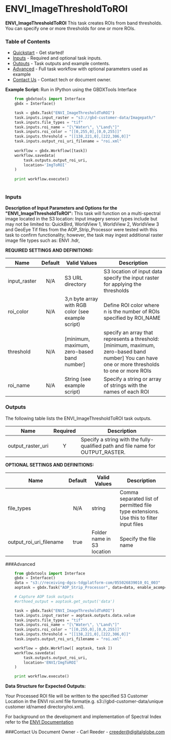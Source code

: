 # ENVI_ImageThresholdToROI

**ENVI_ImageThresholdToROI** This task creates ROIs from band thresholds. You can specify one or more thresholds for one or more ROIs.

### Table of Contents
 * [Quickstart](#quickstart) - Get started!
 * [Inputs](#inputs) - Required and optional task inputs.
 * [Outputs](#outputs) - Task outputs and example contents.
 * [Advanced](#advanced) - Full task workflow with optional parameters used as example 
 * [Contact Us](#contact-us) - Contact tech or document owner.

**Example Script:** Run in IPython using the GBDXTools Interface

```python
    from gbdxtools import Interface
    gbdx = Interface()

    task = gbdx.Task("ENVI_ImageThresholdToROI")
    task.inputs.input_raster = "s3://gbd-customer-data/Imagepath/"
    task.inputs.file_types = "tif"
    task.inputs.roi_name = "[\"Water\", \"Land\"]"
    task.inputs.roi_color = "[[0,255,0],[0,0,255]]"
    task.inputs.threshold = "[[138,221,0],[222,306,0]]"
    task.inputs.output_roi_uri_filename = "roi.xml"
	
    workflow = gbdx.Workflow([task])
    workflow.savedata(
        task.outputs.output_roi_uri,
        location='ImgToROI'
    )
	
    print workflow.execute()
	
```
### Inputs	

**Description of Input Parameters and Options for the "ENVI_ImageThresholdToROI":**
This task will function on a multi-spectral image located in the S3 location: 
Input imagery sensor types include but may not be limited to: QuickBird, WorldView 1, WorldView 2, WorldView 3 and GeoEye
Tif files from the AOP_Strip_Processor were tested with this task to confirm functionality; however, the task may ingest additional raster image file types such as: ENVI .hdr,  
	
**REQUIRED SETTINGS AND DEFINITIONS:**

Name                     |       Default         |                 Valid Values                        |   Description
-------------------------|:---------------------:|-----------------------------------------------------|---------------------------------
input_raster             |          N/A          | S3 URL   directory                                  | S3 location of input data specify the input raster for applying the thresholds
roi_color                |          N/A          | 3,n byte array with RGB color (see example script)  | Define ROI color where n is the number of ROIs specified by ROI_NAME
threshold                |          N/A          | [minimum, maximum, zero-based band number]          | specify an array that represents a threshold: [minimum, maximum, zero-based band number] You can have one or more thresholds to one or more ROIs
roi_name                 |          N/A          | String  (see example script)                        | Specify a string or array of strings with the names of each ROI
	

### Outputs

The following table lists the ENVI_ImageThresholdToROI task outputs.

Name                | Required |   Description
--------------------|:--------:|-----------------
output_raster_uri   |     Y    | Specify a string with the fully-qualified path and file name for OUTPUT_RASTER.


**OPTIONAL SETTINGS AND DEFINITIONS:**

Name                       |       Default         |        Valid Values             |   Description
---------------------------|:---------------------:|---------------------------------|-----------------
file_types                 |          N/A          | string                          | Comma separated list of permitted file type extensions. Use this to filter input files
output_roi_uri_filename    |         true          | Folder name in S3 location      | Specify the file name

###Advanced

```python
    from gbdxtools import Interface
    gbdx = Interface()
    data = "s3://receiving-dgcs-tdgplatform-com/055026839010_01_003"
    aoptask = gbdx.Task("AOP_Strip_Processor", data=data, enable_acomp=True, enable_pansharpen=False, enable_dra=False, bands='MS')

    # Capture AOP task outputs 
    #orthoed_output = aoptask.get_output('data')

    task = gbdx.Task("ENVI_ImageThresholdToROI")
    task.inputs.input_raster = aoptask.outputs.data.value
    task.inputs.file_types = "tif"
    task.inputs.roi_name = "[\"Water\", \"Land\"]"
    task.inputs.roi_color = "[[0,255,0],[0,0,255]]"
    task.inputs.threshold = "[[138,221,0],[222,306,0]]"
    task.inputs.output_roi_uri_filename = "roi.xml"

    workflow = gbdx.Workflow([ aoptask, task ])
    workflow.savedata(
        task.outputs.output_roi_uri,
        location='ENVI/ImgToROI'
    )

    print workflow.execute()
```

**Data Structure for Expected Outputs:**

Your Processed ROI file will be written to the specified S3 Customer Location in the ENVI roi.xml file format(e.g.  s3://gbd-customer-data/unique customer id/named directory/roi.xml).  


For background on the development and implementation of Spectral Index refer to the [ENVI Documentation](https://www.harrisgeospatial.com/docs/enviimagethresholdtoroitask.html)

###Contact Us
Document Owner - Carl Reeder - creeder@digitalglobe.com
